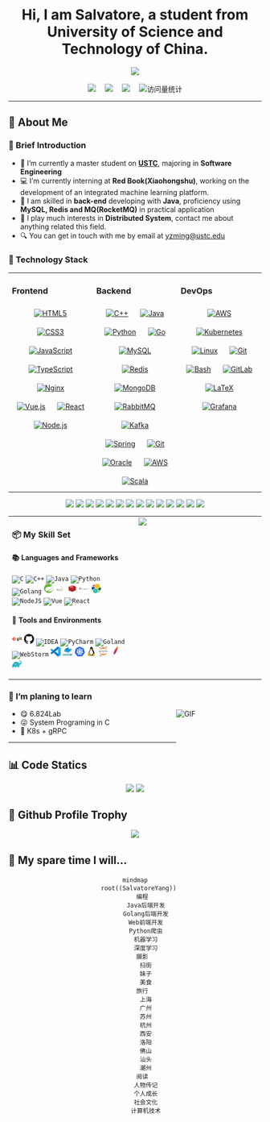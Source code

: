 <div align="center">

# Hi, I am Salvatore, a student from University of Science and Technology of China.

<!-- knock code pictures 敲代码的图片 -->
<img src="https://cdn.jsdelivr.net/gh/sun0225SUN/sun0225SUN/assets/images/coding.gif" /><br>
<!-- profile logo 个人资料徽标 -->
<div align="center">
  <a href="SalvatoreYang.github.io/docs//"><img src="https://img.shields.io/badge/Website-博客-blue" /></a>&emsp;
  <a href="https://space.bilibili.com/25989625"><img src="https://img.shields.io/badge/Bilibili-B站-ff69b4" /></a>&emsp;
  <a href="https://www.zhihu.com/people/Salvatore/"><img src="https://img.shields.io/badge/Zhihu-知乎-blue" /></a>&emsp;
  <!-- visitor statistics logo 访问量统计徽标 -->
  <img src="https://komarev.com/ghpvc/?username=SalvatoreYang&label=Views&color=0e75b6&style=flat" alt="访问量统计" />
</div>

---

<div align="left">
  
## 🤺 About Me
  
### 🤡 Brief Introduction

- 🏫 I’m currently a master student on **<a href="https://www.pku.edu.cn/">USTC</a>**, majoring in **Software Engineering**
- 💻 I’m currently interning at **Red Book(Xiaohongshu)**, working on the development of an integrated machine learning platform.
- 🌱 I am skilled in **back-end** developing with **Java**, proficiency using **MySQL, Redis and MQ(RocketMQ)** in practical application
- 🧠 I play much interests in **Distributed System**, contact me about anything related this field.
- 🔍 You can get in touch with me by email at [yzming@ustc.edu](mailto:yzming@ustc.edu)

</div>


<div align="left">
  
### 💪 Technology Stack

</div>

<table>
  <tr>
    
  <td valign="top" width="33%">
    
  ### Frontend  
  <div align="center">  
    <a href="https://en.wikipedia.org/wiki/HTML5" target="_blank"><img style="margin: 10px" src="https://profilinator.rishav.dev/skills-assets/html5-original-wordmark.svg" alt="HTML5" height="50" /></a>  
    <a href="https://www.w3schools.com/css/" target="_blank"><img style="margin: 10px" src="https://profilinator.rishav.dev/skills-assets/css3-original-wordmark.svg" alt="CSS3" height="50" /></a>  
    <a href="https://www.javascript.com/" target="_blank"><img style="margin: 10px" src="https://profilinator.rishav.dev/skills-assets/javascript-original.svg" alt="JavaScript" height="50" /></a>  
    <a href="https://www.typescriptlang.org/" target="_blank"><img style="margin: 10px" src="https://profilinator.rishav.dev/skills-assets/typescript-original.svg" alt="TypeScript" height="50" /></a>  
    <a href="https://www.nginx.com/" target="_blank"><img style="margin: 10px" src="https://profilinator.rishav.dev/skills-assets/nginx-original.svg" alt="Nginx" height="50" /></a>  
    <a href="https://vuejs.org/" target="_blank"><img style="margin: 10px" src="https://profilinator.rishav.dev/skills-assets/vuejs-original-wordmark.svg" alt="Vue.js" height="50" /></a>  
    <a href="https://reactjs.org/" target="_blank"><img style="margin: 10px" src="https://profilinator.rishav.dev/skills-assets/react-original-wordmark.svg" alt="React" height="50" /></a>  
    <a href="https://nodejs.org/" target="_blank"><img style="margin: 10px" src="https://profilinator.rishav.dev/skills-assets/nodejs-original-wordmark.svg" alt="Node.js" height="50" /></a>  
  </div>
  
  </td>
  
  <td valign="top" width="33%">
    
  ### Backend  
  <div align="center">  
    <a href="https://www.cplusplus.com/" target="_blank"><img style="margin: 10px" src="https://profilinator.rishav.dev/skills-assets/cplusplus-original.svg" alt="C++" height="50" /></a>   
    <a href="https://www.java.com/" target="_blank"><img style="margin: 10px" src="https://profilinator.rishav.dev/skills-assets/java-original-wordmark.svg" alt="Java" height="50" /></a>  
    <a href="https://www.python.org/" target="_blank"><img style="margin: 10px" src="https://profilinator.rishav.dev/skills-assets/python-original.svg" alt="Python" height="50" /></a>  
    <a href="https://go.dev/" target="_blank"><img style="margin: 10px" src="https://profilinator.rishav.dev/skills-assets/go-original.svg" alt="Go" height="50" /></a>  
    <a href="https://www.mysql.com/" target="_blank"><img style="margin: 10px" src="https://profilinator.rishav.dev/skills-assets/mysql-original-wordmark.svg" alt="MySQL" height="50" /></a>  
    <a href="https://redis.io/" target="_blank"><img style="margin: 10px" src="https://profilinator.rishav.dev/skills-assets/redis-original-wordmark.svg" alt="Redis" height="50" /></a>  
    <a href="https://www.mongodb.com/" target="_blank"><img style="margin: 10px" src="https://profilinator.rishav.dev/skills-assets/mongodb-original-wordmark.svg" alt="MongoDB" height="50" /></a> 
    <a href="https://www.rabbitmq.com/" target="_blank"><img style="margin: 10px" src="https://profilinator.rishav.dev/skills-assets/rabbitmq-icon.svg" alt="RabbitMQ" height="50" /></a>  
    <a href="https://kafka.apache.org/" target="_blank"><img style="margin: 10px" src="https://profilinator.rishav.dev/skills-assets/apache_kafka-icon.svg" alt="Kafka" height="50" /></a>  
    <a href="https://docs.spring.io/spring-framework/docs/3.0.x/reference/expressions.html#:~:text=The%20Spring%20Expression%20Language%20(SpEL,and%20basic%20string%20templating%20functionality." target="_blank"><img style="margin: 10px" src="https://profilinator.rishav.dev/skills-assets/springio-icon.svg" alt="Spring" height="50" /></a>  
    <a href="https://github.com/" target="_blank"><img style="margin: 10px" src="https://profilinator.rishav.dev/skills-assets/git-scm-icon.svg" alt="Git" height="50" /></a>  
    <a href="https://www.oracle.com/in/index.html" target="_blank"><img style="margin: 10px" src="https://profilinator.rishav.dev/skills-assets/oracle-original.svg" alt="Oracle" height="50" /></a>  
    <a href="https://aws.amazon.com/" target="_blank"><img style="margin: 10px" src="https://profilinator.rishav.dev/skills-assets/amazonwebservices-original-wordmark.svg" alt="AWS" height="50" /></a>  
    <a href="https://www.scala-lang.org/" target="_blank"><img style="margin: 10px" src="https://profilinator.rishav.dev/skills-assets/scala-original-wordmark.svg" alt="Scala" height="50" /></a>  
  </div>
  
  </td>
  
  <td valign="top" width="33%">
    
  ### DevOps  
  <div align="center">  
    <a href="https://aws.amazon.com/" target="_blank"><img style="margin: 10px" src="https://profilinator.rishav.dev/skills-assets/amazonwebservices-original-wordmark.svg" alt="AWS" height="50" /></a>  
    <a href="https://kubernetes.io/" target="_blank"><img style="margin: 10px" src="https://profilinator.rishav.dev/skills-assets/kubernetes-icon.svg" alt="Kubernetes" height="50" /></a>  
    <a href="https://www.linux.org/" target="_blank"><img style="margin: 10px" src="https://profilinator.rishav.dev/skills-assets/linux-original.svg" alt="Linux" height="50" /></a>  
    <a href="https://github.com/" target="_blank"><img style="margin: 10px" src="https://profilinator.rishav.dev/skills-assets/git-scm-icon.svg" alt="Git" height="50" /></a>  
    <a href="https://www.gnu.org/software/bash/" target="_blank"><img style="margin: 10px" src="https://profilinator.rishav.dev/skills-assets/gnu_bash-icon.svg" alt="Bash" height="50" /></a>  
    <a href="https://about.gitlab.com/" target="_blank"><img style="margin: 10px" src="https://profilinator.rishav.dev/skills-assets/gitlab.svg" alt="GitLab" height="50" /></a>  
    <a href="https://www.latex-project.org/" target="_blank"><img style="margin: 10px" src="https://profilinator.rishav.dev/skills-assets/latex.png" alt="LaTeX" height="50" /></a>  
    <a href="https://grafana.com/" target="_blank"><img style="margin: 10px" src="https://profilinator.rishav.dev/skills-assets/grafana.png" alt="Grafana" height="50" /></a>  
  </div>

  </td>
  </tr>
</table>  

<span > 
  <img src="https://img.shields.io/badge/Spark-E25A1C?style=flat-square&logo=apachespark&logoColor=%23ffffff" />
  <img src="https://img.shields.io/badge/Flink-E6526F?style=flat-square&logo=apacheflink&logoColor=%23ffffff" />
  <img src="https://img.shields.io/badge/MySQL-4479A1?style=flat-square&logo=mysql&logoColor=%23ffffff" />
  <img src="https://img.shields.io/badge/Redis-DC382D?style=flat-square&logo=redis&logoColor=%23ffffff" />
  <img src="https://img.shields.io/badge/RocketMQ-1878c2?style=flat-square&logo=apacherocketmq&logoColor=%23ffffff" />
  <img src="https://img.shields.io/badge/MongoDB-47A248?style=flat-square&logo=mongodb&logoColor=%23ffffff" />
  <img src="https://img.shields.io/badge/Spring-brightgreen?style=flat-square&logo=spring&logoColor=%23e4f7e2" />
  <img src="https://img.shields.io/badge/Python-3776AB?style=flat-square&logo=python&logoColor=%23ffffff" />
  <img src="https://img.shields.io/badge/Go-00ADD8?style=flat-square&logo=go&logoColor=%23ffffff" />
  <img src="https://img.shields.io/badge/Vue.js-4FC08D?style=flat-square&logo=vuedotjs&logoColor=%23ffffff" />
  <img src="https://img.shields.io/badge/React-61DAFB?style=flat-square&logo=react&logoColor=%23ffffff" />
  <img src="https://img.shields.io/badge/Ocaml-EC6813?style=flat-square&logo=ocaml&logoColor=%23ffffff" />
  <img src="https://img.shields.io/badge/Node.js-339933?style=flat-square&logo=nodedotjs&logoColor=%23ffffff" />
  <img src="https://img.shields.io/badge/RlSC--V-283272?style=flat-square&logo=riscv&logoColor=%23ffffff" />
</span>
    
<table>
  <tr>
  <td valign="top" width="33%">

### 📦 My Skill Set 

#### 📚 Languages and Frameworks

<code><img height="20" src="https://img.icons8.com/color/48/000000/c-programming.png" alt="C" title="C"></code>
<code><img height="20" src="https://img.icons8.com/color/35/000000/c-plus-plus-logo.png" alt="C++" title="C++"></code>
<code><img height="20" src="https://img.icons8.com/color/48/000000/java-coffee-cup-logo--v1.png" alt="Java" title="Java"></code>
<code><img height="20" src="https://img.icons8.com/color/48/000000/python.png" alt="Python" title="Python"></code>
<code><img height="20" src="https://img.icons8.com/color/48/000000/golang.png" alt="Golang" title="Golang"></code>
<code><img height="20" src="https://raw.githubusercontent.com/github/explore/80688e429a7d4ef2fca1e82350fe8e3517d3494d/topics/spring-boot/spring-boot.png" alt="Spring-boot" title="Spring-boot"></code>
<code><img height="20" src="https://raw.githubusercontent.com/github/explore/80688e429a7d4ef2fca1e82350fe8e3517d3494d/topics/mysql/mysql.png" alt="MySQL" title="MySQL"></code>
<code><img height="20" src="https://raw.githubusercontent.com/github/explore/80688e429a7d4ef2fca1e82350fe8e3517d3494d/topics/redis/redis.png" alt="Redis" title="Redis"></code>
<code><img height="20" src="https://raw.githubusercontent.com/github/explore/80688e429a7d4ef2fca1e82350fe8e3517d3494d/topics/mongodb/mongodb.png" alt="MongoDB" title="MongoDB"></code>
<code><img height="20" src="https://raw.githubusercontent.com/github/explore/main/topics/elasticsearch/elasticsearch.png" alt="ElasticSearch" title="ElasticSearch"></code>
<code><img height="20" src="https://img.icons8.com/color/48/000000/nodejs.png" alt="NodeJS" title="NodeJS"></code>
<code><img height="20" src="https://img.icons8.com/color/48/000000/vue-js.png" alt="Vue" title="Vue"></code>
<code><img height="20" src="https://img.icons8.com/plasticine/48/000000/react.png" alt="React" title="React"></code>


#### 🧰 Tools and Environments

  <code><img height="20" src="https://raw.githubusercontent.com/github/explore/80688e429a7d4ef2fca1e82350fe8e3517d3494d/topics/git/git.png" alt="Git" title="Git"></code>
  <code><img height="20" src="https://raw.githubusercontent.com/github/explore/78df643247d429f6cc873026c0622819ad797942/topics/github/github.png" alt="Github" title="Github"></code>
  <code><img height="20" src="https://resources.jetbrains.com/storage/products/intellij-idea/img/meta/intellij-idea_logo_300x300.png" alt="IDEA" title="IDEA"></code>
  <code><img height="20" src="https://resources.jetbrains.com/storage/products/pycharm/img/meta/pycharm_logo_300x300.png" alt="PyCharm" title="PyCharm"></code>
  <code><img height="20" src="https://resources.jetbrains.com/storage/products/goland/img/meta/goland_logo_300x300.png" title="Goland" alt="Goland"></code>
  <code><img height="20" src="https://resources.jetbrains.com/storage/products/webstorm/img/meta/webstorm_logo_300x300.png" alt="WebStorm" title="WebStorm"></code>
  <code><img height="20" src="https://raw.githubusercontent.com/github/explore/80688e429a7d4ef2fca1e82350fe8e3517d3494d/topics/visual-studio-code/visual-studio-code.png" alt="VSCode" title="VSCode"></code>
  <code><img height="20" src="https://raw.githubusercontent.com/github/explore/80688e429a7d4ef2fca1e82350fe8e3517d3494d/topics/docker/docker.png" alt="Docker" title="Docker"></code>
  <code><img height="20" src="https://raw.githubusercontent.com/github/explore/80688e429a7d4ef2fca1e82350fe8e3517d3494d/topics/kubernetes/kubernetes.png" alt="Docker" title="Docker"></code>
  <code><img height="20" src="https://raw.githubusercontent.com/github/explore/80688e429a7d4ef2fca1e82350fe8e3517d3494d/topics/linux/linux.png" alt="Linux" title="Linux"></code>
  <code><img height="20" src="https://raw.githubusercontent.com/github/explore/80688e429a7d4ef2fca1e82350fe8e3517d3494d/topics/jupyter-notebook/jupyter-notebook.png" alt="Jupyter" title="Jupyter"></code>
  <code><img height="20" src="https://raw.githubusercontent.com/github/explore/80688e429a7d4ef2fca1e82350fe8e3517d3494d/topics/maven/maven.png" alt="Maven" title="Maven"></code>
  <code><img height="20" src="https://raw.githubusercontent.com/github/explore/59009b1589a883459c0ae19044e3e7e3ec0c4e0a/topics/gradle/gradle.png" alt="Gradle" title="Gradle"></code>

  </td>

  <td valign="top" width="33%">
      <span>
        <img src="https://raw.githubusercontent.com/abhisheknaiidu/abhisheknaiidu/master/code.gif" />
      </span>
  </td>
</tr>
</table>  


<div align="left">
  
### 🍔 I’m planing to learn

<img align="right" alt="GIF" src="https://github.com/SalvatoreYang/docs/blob/gh-pages/assets/img/hacker_a.gif?raw=true" width="170" height="100" title="Do what you like, and do it best!"> 

- 😋 6.824Lab
- 😜 System Programing in C
- 🥺 K8s + gRPC




---

</div>


<div align="left"> 

  ## 📊 Code Statics 
</div>
<img align="" height="145px" src="https://github-readme-stats.vercel.app/api?username=SalvatoreYang&hide_title=true&hide_border=true&show_icons=true&theme=gruvbox" />
<img align="" height="145px" src="https://github-readme-stats.vercel.app/api/top-langs/?username=SalvatoreYang&hide_title=true&hide_border=true&layout=compact&langs_count=6&theme=gruvbox" />


<div align="left"> 

  ## 🎉 Github Profile Trophy
</div>
<img src="https://github-profile-trophy.vercel.app/?username=SalvatoreYang&theme=gruvbox&row=1&column=7&no-frame=true&no-bg=true" /><br>


<div align="left"> 

 ## 🙌 My spare time I will...
</div>

```mermaid
mindmap
  root((SalvatoreYang))
    编程
      Java后端开发
      Golang后端开发
      Web前端开发
      Python爬虫
      机器学习
      深度学习
    摄影
      扫街
      妹子
      美食
    旅行
      上海
      广州
      苏州
      杭州
      西安
      洛阳
      佛山
      汕头
      潮州
    阅读
      人物传记
      个人成长
      社会文化
      计算机技术
```

</div>



<!--
**EinheitYzm/EinheitYzm** is a ✨ _special_ ✨ repository because its `README.md` (this file) appears on your GitHub profile.

Here are some ideas to get you started:

- 🔭 I’m currently working on ...
- 🌱 I’m currently learning ...
- 👯 I’m looking to collaborate on ...
- 🤔 I’m looking for help with ...
- 💬 Ask me about ...
- 📫 How to reach me: ...
- 😄 Pronouns: ...
- ⚡ Fun fact: ...
-->
